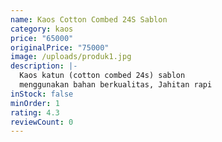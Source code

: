 ```yaml
---
name: Kaos Cotton Combed 24S Sablon
category: kaos
price: "65000"
originalPrice: "75000"
image: /uploads/produk1.jpg
description: |-
  Kaos katun (cotton combed 24s) sablon
  menggunakan bahan berkualitas, Jahitan rapi
inStock: false
minOrder: 1
rating: 4.3
reviewCount: 0
---
```

